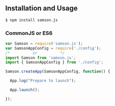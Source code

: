 ## Installation and Usage

```bash
$ npm install samson.js
```

### CommonJS or ES6
```js
var Samson = require('samson.js');
var SamsonAppConfig = require('./config');
/*          or          */
import Samson from 'samson.js';
import { SamsonAppConfig } from './config';

Samson.createApp(SamsonAppConfig, function() {

  App.log("Prepare to launch");

  App.launch();

});
```
